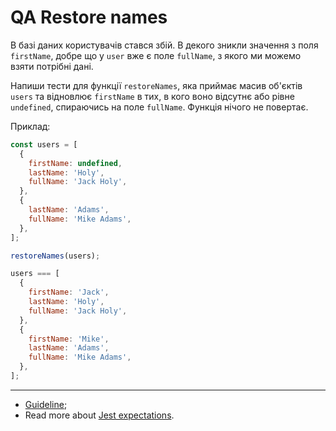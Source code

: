 # QA Restore names

В базі даних користувачів стався збій. В декого зникли значення з поля
`firstName`, добре що у `user` вже є поле `fullName`, з якого ми можемо взяти
потрібні дані.

Напиши тести для функції `restoreNames`, яка приймає масив об'єктів `users` та
відновлює `firstName` в тих, в кого воно відсутнє або рівне `undefined`,
спираючись на поле `fullName`. Функція нічого не повертає.

Приклад:

```js
const users = [
  {
    firstName: undefined,
    lastName: 'Holy',
    fullName: 'Jack Holy',
  },
  {
    lastName: 'Adams',
    fullName: 'Mike Adams',
  },
];

restoreNames(users);

users === [
  {
    firstName: 'Jack',
    lastName: 'Holy',
    fullName: 'Jack Holy',
  },
  {
    firstName: 'Mike',
    lastName: 'Adams',
    fullName: 'Mike Adams',
  },
];
```

---

- [Guideline](https://github.com/mate-academy/js_task-guideline/blob/master/README.md);
- Read more about [Jest expectations](https://jestjs.io/uk/docs/expect).
